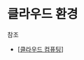 # 클라우드 환경

참조
- [[클라우드 컴퓨팅]]

[//begin]: # "Autogenerated link references for markdown compatibility"
[클라우드 컴퓨팅]: <클라우드 컴퓨팅> "클라우드 컴퓨팅"
[//end]: # "Autogenerated link references"